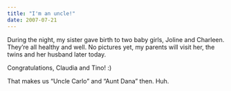 ```yaml
---
title: "I'm an uncle!"
date: 2007-07-21
---
```


During the night, my sister gave birth to two baby girls, Joline and Charleen.
They’re all healthy and well. No pictures yet, my parents will visit her, the twins and her husband later today.

Congratulations, Claudia and Tino! :)

That makes us “Uncle Carlo” and “Aunt Dana” then. Huh.

